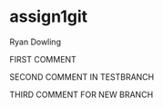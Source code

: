 # assign1git
Ryan Dowling

FIRST COMMENT

SECOND COMMENT IN TESTBRANCH

THIRD COMMENT FOR NEW BRANCH

